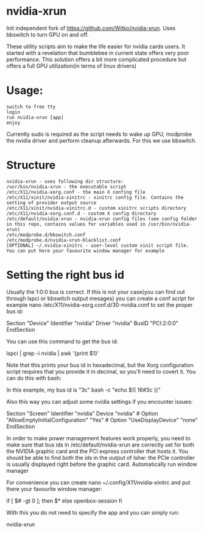 # nvidia-xrun
Init independent fork of https://github.com/Witko/nvidia-xrun. Uses bbswitch to turn GPU on and off.

These utility scripts aim to make the life easier for nvidia cards users. It started with a revelation that bumblebee in current state offers very poor performance. This solution offers a bit more complicated procedure but offers a full GPU utilization(in terms of linux drivers)
# Usage:

    switch to free tty
    login
    run nvidia-xrun [app]
    enjoy

Currently sudo is required as the script needs to wake up GPU, modprobe the nvidia driver and perform cleanup afterwards. For this we use bbswitch.
# Structure

    nvidia-xrun - uses following dir structure:
    /usr/bin/nvidia-xrun - the executable script
    /etc/X11/nvidia-xorg.conf - the main X confing file
    /etc/X11/xinit/nvidia-xinitrc - xinitrc config file. Contains the setting of provider output source
    /etc/X11/xinit/nvidia-xinitrc.d - custom xinitrc scripts directory
    /etc/X11/nvidia-xorg.conf.d - custom X config directory
    /etc/default/nvidia-xrun - nvidia-xrun config files (see config folder in this repo, contains values for variables used in /usr/bin/nvidia-xrun)
    /etc/modprobe.d/bbswitch.conf
    /etc/modprobe.d/nvidia-xrun-blacklist.conf
    [OPTIONAL] ~/.nvidia-xinitrc - user-level custom xinit script file. You can put here your favourite window manager for example

# Setting the right bus id

Usually the 1:0:0 bus is correct. If this is not your case(you can find out through lspci or bbswitch output mesages) you can create a conf script for example nano /etc/X11/nvidia-xorg.conf.d/30-nvidia.conf to set the proper bus id:

Section "Device"
    Identifier "nvidia"
    Driver "nvidia"
    BusID "PCI:2:0:0"
EndSection

You can use this command to get the bus id:

lspci | grep -i nvidia | awk '{print $1}'

Note that this prints your bus id in hexadecimal, but the Xorg configuration script requires that you provide it in decimal, so you'll need to covert it. You can do this with bash:

In this example, my bus id is "3c"
bash -c "echo $(( 16#3c ))"

Also this way you can adjust some nvidia settings if you encounter issues:

Section "Screen"
    Identifier "nvidia"
    Device "nvidia"
    #  Option "AllowEmptyInitialConfiguration" "Yes"
    #  Option "UseDisplayDevice" "none"
EndSection

In order to make power management features work properly, you need to make sure that bus ids in /etc/default/nvidia-xrun are correctly set for both the NVIDIA graphic card and the PCI express controller that hosts it. You should be able to find both the ids in the output of lshw: the PCIe controller is usually displayed right before the graphic card.
Automatically run window manager

For convenience you can create nano ~/.config/X11/nvidia-xinitrc and put there your favourite window manager:

if [ $# -gt 0 ]; then
    $*
else
    openbox-session
fi

With this you do not need to specify the app and you can simply run:

nvidia-xrun


